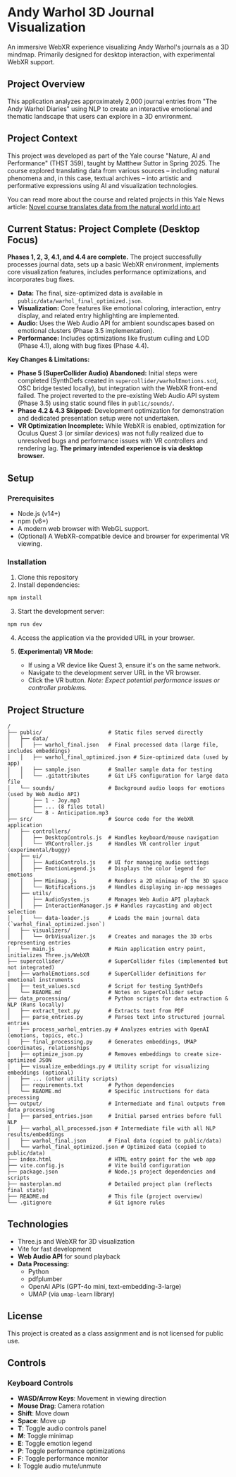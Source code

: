 # Andy Warhol 3D Journal Visualization

An immersive WebXR experience visualizing Andy Warhol's journals as a 3D mindmap. Primarily designed for desktop interaction, with experimental WebXR support.

## Project Overview

This application analyzes approximately 2,000 journal entries from "The Andy Warhol Diaries" using NLP to create an interactive emotional and thematic landscape that users can explore in a 3D environment.

## Project Context

This project was developed as part of the Yale course "Nature, AI and Performance" (THST 359), taught by Matthew Suttor in Spring 2025. The course explored translating data from various sources – including natural phenomena and, in this case, textual archives – into artistic and performative expressions using AI and visualization technologies.

You can read more about the course and related projects in this Yale News article: [Novel course translates data from the natural world into art](https://news.yale.edu/2025/04/24/novel-course-translates-data-natural-world-art)

## Current Status: Project Complete (Desktop Focus)

**Phases 1, 2, 3, 4.1, and 4.4 are complete.** The project successfully processes journal data, sets up a basic WebXR environment, implements core visualization features, includes performance optimizations, and incorporates bug fixes.

- **Data:** The final, size-optimized data is available in `public/data/warhol_final_optimized.json`.
- **Visualization:** Core features like emotional coloring, interaction, entry display, and related entry highlighting are implemented.
- **Audio:** Uses the Web Audio API for ambient soundscapes based on emotional clusters (Phase 3.5 implementation).
- **Performance:** Includes optimizations like frustum culling and LOD (Phase 4.1), along with bug fixes (Phase 4.4).

**Key Changes & Limitations:**
- **Phase 5 (SuperCollider Audio) Abandoned:** Initial steps were completed (SynthDefs created in `supercollider/warholEmotions.scd`, OSC bridge tested locally), but integration with the WebXR front-end failed. The project reverted to the pre-existing Web Audio API system (Phase 3.5) using static sound files in `public/sounds/`.
- **Phase 4.2 & 4.3 Skipped:** Development optimization for demonstration and dedicated presentation setup were not undertaken.
- **VR Optimization Incomplete:** While WebXR is enabled, optimization for Oculus Quest 3 (or similar devices) was not fully realized due to unresolved bugs and performance issues with VR controllers and rendering lag. **The primary intended experience is via desktop browser.**

## Setup

### Prerequisites

- Node.js (v14+)
- npm (v6+)
- A modern web browser with WebGL support.
- (Optional) A WebXR-compatible device and browser for experimental VR viewing.

### Installation

1. Clone this repository
2. Install dependencies:

```bash
npm install
```

3. Start the development server:

```bash
npm run dev
```

4. Access the application via the provided URL in your browser.

5. **(Experimental) VR Mode:**
   - If using a VR device like Quest 3, ensure it's on the same network.
   - Navigate to the development server URL in the VR browser.
   - Click the VR button. *Note: Expect potential performance issues or controller problems.*

## Project Structure

```
/
├── public/                     # Static files served directly
│   ├── data/
│   │   ├── warhol_final.json   # Final processed data (large file, includes embeddings)
│   │   ├── warhol_final_optimized.json # Size-optimized data (used by app)
│   │   ├── sample.json         # Smaller sample data for testing
│   │   └── .gitattributes      # Git LFS configuration for large data file
│   └── sounds/                 # Background audio loops for emotions (used by Web Audio API)
│       ├── 1 - Joy.mp3
│       ├── ... (8 files total)
│       └── 8 - Anticipation.mp3
├── src/                        # Source code for the WebXR application
│   ├── controllers/
│   │   ├── DesktopControls.js  # Handles keyboard/mouse navigation
│   │   └── VRController.js     # Handles VR controller input (experimental/buggy)
│   ├── ui/
│   │   ├── AudioControls.js    # UI for managing audio settings
│   │   ├── EmotionLegend.js    # Displays the color legend for emotions
│   │   ├── Minimap.js          # Renders a 2D minimap of the 3D space
│   │   └── Notifications.js    # Handles displaying in-app messages
│   ├── utils/
│   │   ├── AudioSystem.js      # Manages Web Audio API playback
│   │   ├── InteractionManager.js # Handles raycasting and object selection
│   │   └── data-loader.js      # Loads the main journal data (`warhol_final_optimized.json`)
│   ├── visualizers/
│   │   └── OrbVisualizer.js    # Creates and manages the 3D orbs representing entries
│   └── main.js                 # Main application entry point, initializes Three.js/WebXR
├── supercollider/              # SuperCollider files (implemented but not integrated)
│   ├── warholEmotions.scd      # SuperCollider definitions for emotional instruments
│   ├── test_values.scd         # Script for testing SynthDefs
│   └── README.md               # Notes on SuperCollider setup
├── data_processing/            # Python scripts for data extraction & NLP (Runs locally)
│   ├── extract_text.py         # Extracts text from PDF
│   ├── parse_entries.py        # Parses text into structured journal entries
│   ├── process_warhol_entries.py # Analyzes entries with OpenAI (emotions, topics, etc.)
│   ├── final_processing.py     # Generates embeddings, UMAP coordinates, relationships
│   ├── optimize_json.py        # Removes embeddings to create size-optimized JSON
│   ├── visualize_embeddings.py # Utility script for visualizing embeddings (optional)
│   ├── ... (other utility scripts)
│   ├── requirements.txt        # Python dependencies
│   └── README.md               # Specific instructions for data processing
├── output/                     # Intermediate and final outputs from data processing
│   ├── parsed_entries.json     # Initial parsed entries before full NLP
│   ├── warhol_all_processed.json # Intermediate file with all NLP results/embeddings
│   ├── warhol_final.json       # Final data (copied to public/data)
│   └── warhol_final_optimized.json # Optimized data (copied to public/data)
├── index.html                  # HTML entry point for the web app
├── vite.config.js              # Vite build configuration
├── package.json                # Node.js project dependencies and scripts
├── masterplan.md               # Detailed project plan (reflects final state)
├── README.md                   # This file (project overview)
└── .gitignore                  # Git ignore rules
```

## Technologies

- Three.js and WebXR for 3D visualization
- Vite for fast development
- **Web Audio API** for sound playback
- **Data Processing:**
  - Python
  - pdfplumber
  - OpenAI APIs (GPT-4o mini, text-embedding-3-large)
  - UMAP (via `umap-learn` library)

## License

This project is created as a class assignment and is not licensed for public use.

## Controls

### Keyboard Controls
- **WASD/Arrow Keys**: Movement in viewing direction
- **Mouse Drag**: Camera rotation
- **Shift**: Move down
- **Space**: Move up
- **T**: Toggle audio controls panel
- **M**: Toggle minimap
- **E**: Toggle emotion legend
- **P**: Toggle performance optimizations
- **F**: Toggle performance monitor
- **I**: Toggle audio mute/unmute